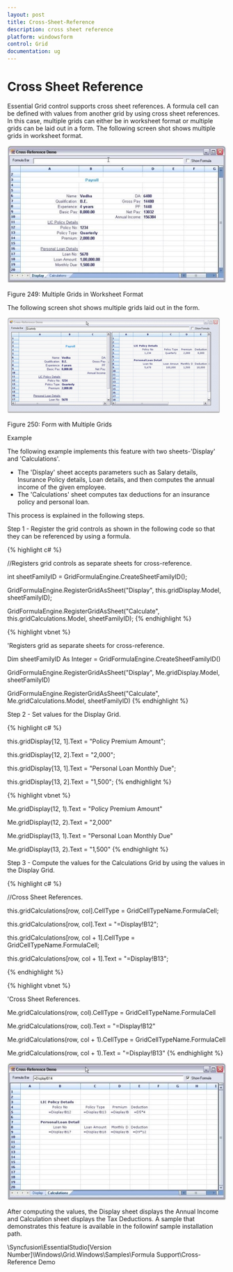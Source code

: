 ```yaml
---
layout: post
title: Cross-Sheet-Reference
description: cross sheet reference
platform: windowsform
control: Grid
documentation: ug
---
```


# Cross Sheet Reference

Essential Grid control supports cross sheet references. A formula cell can be defined with values from another grid by using cross sheet references. In this case, multiple grids can either be in worksheet format or multiple grids can be laid out in a form. The following screen shot shows multiple grids in worksheet format.

![](Cross-Sheet-Reference_images/Cross-Sheet-Reference_img1.jpeg)





Figure 249: Multiple Grids in Worksheet Format



The following screen shot shows multiple grids laid out in the form.

![](Cross-Sheet-Reference_images/Cross-Sheet-Reference_img2.png)





Figure 250: Form with Multiple Grids



Example 

The following example implements this feature with two sheets-'Display' and 'Calculations'.

* The 'Display' sheet accepts parameters such as Salary details, Insurance Policy details, Loan details, and then computes the annual income of the given employee. 
* The 'Calculations' sheet computes tax deductions for an insurance policy and personal loan.

This process is explained in the following steps.

Step 1 - Register the grid controls as shown in the following code so that they can be referenced by using a formula.

{% highlight c# %}



//Registers grid controls as separate sheets for cross-reference.

int sheetFamilyID = GridFormulaEngine.CreateSheetFamilyID();

GridFormulaEngine.RegisterGridAsSheet("Display", this.gridDisplay.Model, sheetFamilyID);

GridFormulaEngine.RegisterGridAsSheet("Calculate", this.gridCalculations.Model, sheetFamilyID);
{% endhighlight %}


{% highlight vbnet %}



'Registers grid as separate sheets for cross-reference.

Dim sheetFamilyID As Integer = GridFormulaEngine.CreateSheetFamilyID()

GridFormulaEngine.RegisterGridAsSheet("Display", Me.gridDisplay.Model, sheetFamilyID)

GridFormulaEngine.RegisterGridAsSheet("Calculate", Me.gridCalculations.Model, sheetFamilyID)
{% endhighlight %}

Step 2 - Set values for the Display Grid.

{% highlight c# %}



this.gridDisplay[12, 1].Text = "Policy Premium Amount";

this.gridDisplay[12, 2].Text = "2,000";

this.gridDisplay[13, 1].Text = "Personal Loan Monthly Due";

this.gridDisplay[13, 2].Text = "1,500";
{% endhighlight %}


{% highlight vbnet %}



Me.gridDisplay(12, 1).Text = "Policy Premium Amount"

Me.gridDisplay(12, 2).Text = "2,000"

Me.gridDisplay(13, 1).Text = "Personal Loan Monthly Due"

Me.gridDisplay(13, 2).Text = "1,500"
{% endhighlight %}

Step 3 - Compute the values for the Calculations Grid by using the values in the Display Grid.

{% highlight c# %}



//Cross Sheet References.

this.gridCalculations[row, col].CellType = GridCellTypeName.FormulaCell;

this.gridCalculations[row, col].Text = "=Display!B12";

this.gridCalculations[row, col + 1].CellType = GridCellTypeName.FormulaCell;

this.gridCalculations[row, col + 1].Text = "=Display!B13";

{% endhighlight %}

{% highlight vbnet %}



'Cross Sheet References.

Me.gridCalculations(row, col).CellType = GridCellTypeName.FormulaCell

Me.gridCalculations(row, col).Text = "=Display!B12"

Me.gridCalculations(row, col + 1).CellType = GridCellTypeName.FormulaCell

Me.gridCalculations(row, col + 1).Text = "=Display!B13"
{% endhighlight %}


![](Cross-Sheet-Reference_images/Cross-Sheet-Reference_img3.jpeg)





After computing the values, the Display sheet displays the Annual Income and Calculation sheet displays the Tax Deductions. A sample that demonstrates this feature is available in the followinf sample installation path.

<Install Location>\Syncfusion\EssentialStudio\[Version Number]\Windows\Grid.Windows\Samples\Formula Support\Cross-Reference Demo

